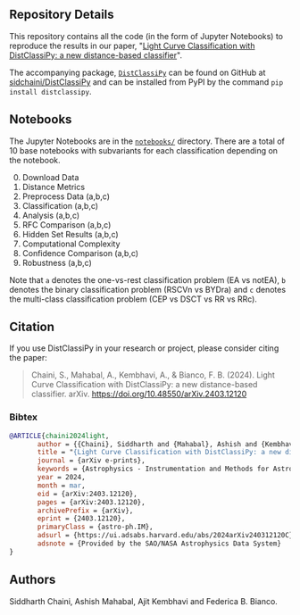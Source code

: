 ## Repository Details

This repository contains all the code (in the form of Jupyter Notebooks) to reproduce the results in our paper, "[Light Curve Classification with DistClassiPy: a new distance-based classifier](https://arxiv.org/abs/2403.12120)".

The accompanying package, [```DistClassiPy```](https://github.com/sidchaini/DistClassiPy/) can be found on GitHub at [sidchaini/DistClassiPy](https://github.com/sidchaini/DistClassiPy/) and can be installed from PyPI by the command ```pip install distclassipy```.

## Notebooks
The Jupyter Notebooks are in the [```notebooks/```](https://github.com/sidchaini/LightCurveDistanceClassification/tree/main/notebooks) directory. There are a total of 10 base notebooks with subvariants for each classification depending on the notebook.

00. Download Data
01. Distance Metrics
02. Preprocess Data (a,b,c)
03. Classification (a,b,c)
04. Analysis (a,b,c)
05. RFC Comparison (a,b,c)
06. Hidden Set Results (a,b,c)
07. Computational Complexity
08. Confidence Comparison (a,b,c)
09. Robustness (a,b,c)

Note that ```a``` denotes the one-vs-rest classification problem (EA vs notEA), ```b``` denotes the binary classification problem (RSCVn vs BYDra) and ```c``` denotes the multi-class classification problem (CEP vs DSCT vs RR vs RRc).

## Citation

If you use DistClassiPy in your research or project, please consider citing the paper:
> Chaini, S., Mahabal, A., Kembhavi, A., & Bianco, F. B. (2024). Light Curve Classification with DistClassiPy: a new distance-based classifier. arXiv. https://doi.org/10.48550/arXiv.2403.12120

### Bibtex


```bibtex
@ARTICLE{chaini2024light,
       author = {{Chaini}, Siddharth and {Mahabal}, Ashish and {Kembhavi}, Ajit and {Bianco}, Federica B.},
       title = "{Light Curve Classification with DistClassiPy: a new distance-based classifier}",
       journal = {arXiv e-prints},
       keywords = {Astrophysics - Instrumentation and Methods for Astrophysics, Astrophysics - Solar and Stellar Astrophysics, Computer Science - Machine Learning},
       year = 2024,
       month = mar,
       eid = {arXiv:2403.12120},
       pages = {arXiv:2403.12120},
       archivePrefix = {arXiv},
       eprint = {2403.12120},
       primaryClass = {astro-ph.IM},
       adsurl = {https://ui.adsabs.harvard.edu/abs/2024arXiv240312120C},
       adsnote = {Provided by the SAO/NASA Astrophysics Data System}
}
```
  

<!-- You can also find citation information in the [CITATION.cff](https://github.com/sidchaini/DistClassiPy/CITATION.cff) file. -->

<!-- You can also find citation information in the [CITATION.cff](https://github.com/sidchaini/DistClassiPy/CITATION.cff) file. -->


## Authors
Siddharth Chaini, Ashish Mahabal, Ajit Kembhavi and Federica B. Bianco.
